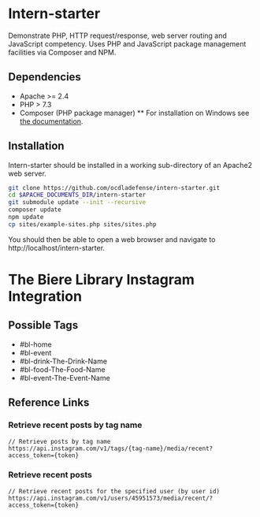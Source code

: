 # Intern-starter
Demonstrate PHP, HTTP request/response, web server routing and JavaScript competency.  Uses PHP and JavaScript package management facilities via Composer and NPM.

## Dependencies
* Apache >= 2.4
* PHP > 7.3
* Composer (PHP package manager)
** For installation on Windows see [the documentation](https://getcomposer.org/doc/00-intro.md#installation-windows).

## Installation
Intern-starter should be installed in a working sub-directory of an Apache2 web server.

```bash
git clone https://github.com/ocdladefense/intern-starter.git
cd $APACHE_DOCUMENTS_DIR/intern-starter
git submodule update --init --recursive
composer update
npm update
cp sites/example-sites.php sites/sites.php
```
You should then be able to open a web browser and navigate to http://localhost/intern-starter.


# The Biere Library Instagram Integration

## Possible Tags
* #bl-home
* #bl-event
* #bl-drink-The-Drink-Name
* #bl-food-The-Food-Name
* #bl-event-The-Event-Name


## Reference Links

### Retrieve recent posts by tag name
```
// Retrieve posts by tag name
https://api.instagram.com/v1/tags/{tag-name}/media/recent?access_token={token}
```

### Retrieve recent posts
```
// Retrieve recent posts for the specified user (by user id)
https://api.instagram.com/v1/users/45951573/media/recent/?access_token={token}
```
